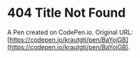 # 404 Title Not Found

A Pen created on CodePen.io. Original URL: [https://codepen.io/krautgti/pen/BaYojGB](https://codepen.io/krautgti/pen/BaYojGB).

